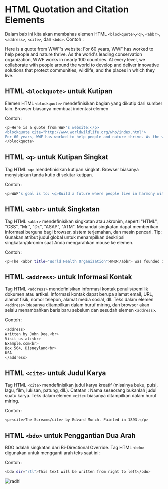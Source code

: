 # HTML Quotation and Citation Elements
Dalam bab ini kita akan membahas elemen HTML `<blockquote>`,`<q>`, `<abbr>`, `<address>`, `<cite>`, dan `<bdo>`.
Contoh : 

Here is a quote from WWF's website:
For 60 years, WWF has worked to help people and nature thrive. As the world's leading conservation organization, WWF works in nearly 100 countries. At every level, we collaborate with people around the world to develop and deliver innovative solutions that protect communities, wildlife, and the places in which they live.
## HTML `<blockquote>` untuk Kutipan
Elemen HTML `<blockquote>` mendefinisikan bagian yang dikutip dari sumber lain.
Browser biasanya membuat indentasi elemen 

Contoh : 
```sh
<p>Here is a quote from WWF's website:</p>
<blockquote cite="http://www.worldwildlife.org/who/index.html">
For 60 years, WWF has worked to help people and nature thrive. As the world's leading conservation organization, WWF works in nearly 100 countries. At every level, we collaborate with people around the world to develop and deliver innovative solutions that protect communities, wildlife, and the places in which they live.
</blockquote>
```
## HTML `<q>` untuk Kutipan Singkat
Tag HTML `<q>` mendefinisikan kutipan singkat.
Browser biasanya menyisipkan tanda kutip di sekitar kutipan.

Contoh : 
```sh
<p>WWF's goal is to: <q>Build a future where people live in harmony with nature.</q></p>
```
## HTML `<abbr>` untuk Singkatan
Tag HTML `<abbr>` mendefinisikan singkatan atau akronim, seperti "HTML", "CSS", "Mr.", "Dr.", "ASAP", "ATM".
Menandai singkatan dapat memberikan informasi berguna bagi browser, sistem terjemahan, dan mesin pencari.
Tip: Gunakan atribut judul global untuk menampilkan deskripsi singkatan/akronim saat Anda mengarahkan mouse ke elemen.

Contoh : 
```sh
<p>The <abbr title="World Health Organization">WHO</abbr> was founded in 1948.</p>
```
## HTML `<address>` untuk Informasi Kontak
Tag HTML `<address>` mendefinisikan informasi kontak penulis/pemilik dokumen atau artikel.
Informasi kontak dapat berupa alamat email, URL, alamat fisik, nomor telepon, alamat media sosial, dll.
Teks dalam elemen `<address>` biasanya ditampilkan dalam huruf miring, dan browser akan selalu menambahkan baris baru sebelum dan sesudah elemen `<address>`.

Contoh : 
```sh
<address>
Written by John Doe.<br>
Visit us at:<br>
Example.com<br>
Box 564, Disneyland<br>
USA
</address>
```
## HTML `<cite>` untuk Judul Karya
Tag HTML `<cite>` mendefinisikan judul karya kreatif (misalnya buku, puisi, lagu, film, lukisan, patung, dll.).
Catatan : Nama seseorang bukanlah judul suatu karya.
Teks dalam elemen `<cite>` biasanya ditampilkan dalam huruf miring.

Contoh : 
```sh
<p><cite>The Scream</cite> by Edvard Munch. Painted in 1893.</p>
```
## HTML `<bdo>` untuk Penggantian Dua Arah
BDO adalah singkatan dari Bi-Directional Override.
Tag HTML `<bdo>` digunakan untuk mengganti arah teks saat ini:

Contoh : 
```sh
<bdo dir="rtl">This text will be written from right to left</bdo>
```
![radhi](https://github.com/uin-unit/docs-html/blob/main/images/img%20quotation.png)
